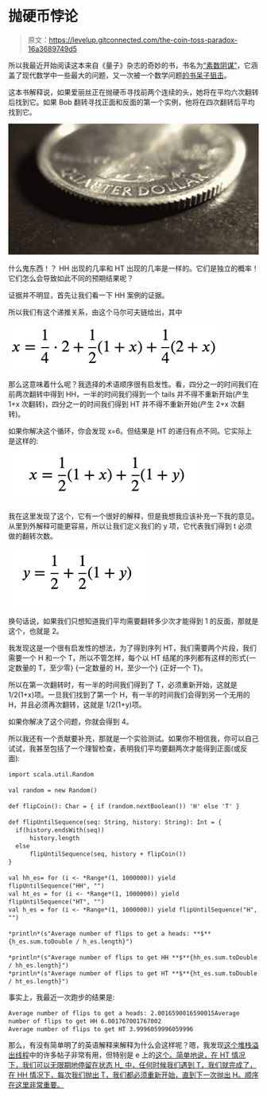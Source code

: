 # 抛硬币悖论

> 原文：<https://levelup.gitconnected.com/the-coin-toss-paradox-16a3689749d5>

所以我最近开始阅读这本来自《量子》杂志的奇妙的书，书名为[“素数阴谋”](https://www.amazon.com/The-Prime-Number-Conspiracy-audiobook/dp/B07SXBR9Y3/ref=sr_1_1?dchild=1&keywords=the+prime+number+conspiracy&qid=1628598851&sr=8-1)，它涵盖了现代数学中一些最大的问题，又一次被一个数学问题[的书呆子狙击](https://xkcd.com/356/)。

这本书解释说，如果爱丽丝正在抛硬币寻找前两个连续的头，她将在平均六次翻转后找到它。如果 Bob 翻转寻找正面和反面的第一个实例，他将在四次翻转后平均找到它。

![](img/4aa97d1565b491b7f7432e94e13436d6.png)

什么鬼东西！？
HH 出现的几率和 HT 出现的几率是一样的。它们是独立的概率！它们怎么会导致如此不同的预期结果呢？

证据并不明显，首先让我们看一下 HH 案例的证据。

所以我们有这个递推关系，由这个马尔可夫链给出，其中

![](img/a6d750fce61f03dd7693526c66a3c42c.png)

那么这意味着什么呢？我选择的术语顺序很有启发性。看，四分之一的时间我们在前两次翻转中得到 HH，一半的时间我们得到一个 tails 并不得不重新开始(产生 1+x 次翻转)，四分之一的时间我们得到 HT 并不得不重新开始(产生 2+x 次翻转)。

如果你解决这个循环，你会发现 x=6。但结果是 HT 的递归有点不同。它实际上是这样的:

![](img/a0ec8ef9a5f508bbff6c9e004fd64bc9.png)

我在这里发现了这个，它有一个很好的解释，但是我想我应该补充一下我的意见。从里到外解释可能更容易，所以让我们定义我们的 y 项，它代表我们得到 t 必须做的翻转次数。

![](img/36ca223122319ec392fe076832bf8b43.png)

换句话说，如果我们只想知道我们平均需要翻转多少次才能得到 1 的反面，那就是这个，也就是 2。

我发现这是一个很有启发性的想法，为了得到序列 HT，我们需要两个片段，我们需要一个 H 和一个 T，所以不管怎样，每个以 HT 结尾的序列都有这样的形式{一定数量的 T，至少零} {一定数量的 H，至少一个} {正好一个 T}。

所以在第一次翻转时，有一半的时间我们得到了 T，必须重新开始，这就是 1/2(1+x)项。一旦我们找到了第一个 H，有一半的时间我们会得到另一个无用的 H，并且必须再次翻转，这就是 1/2(1+y)项。

如果你解决了这个问题，你就会得到 4。

所以我还有一个贡献要补充，那就是一个实验测试。如果你不相信我，你可以自己试试，我甚至包括了一个理智检查，表明我们平均要翻两次才能得到正面(或反面):

```
import scala.util.Random

val random = new Random()

def flipCoin(): Char = { if (random.nextBoolean()) 'H' else 'T' }

def flipUntilSequence(seq: String, history: String): Int = {
  if(history.endsWith(seq))
      history.length
  else
      flipUntilSequence(seq, history + flipCoin())
}

val hh_es= for (i <- *Range*(1, 1000000)) yield flipUntilSequence("HH", "")
val ht_es = for (i <- *Range*(1, 1000000)) yield flipUntilSequence("HT", "")
val h_es = for (i <- *Range*(1, 1000000)) yield flipUntilSequence("H", "")

*println*(s"Average number of flips to get a heads: **$**{h_es.sum.toDouble / h_es.length}")

*println*(s"Average number of flips to get HH **$**{hh_es.sum.toDouble / hh_es.length}")
*println*(s"Average number of flips to get HT **$**{ht_es.sum.toDouble / ht_es.length}")
```

事实上，我最近一次跑步的结果是:

```
Average number of flips to get a heads: 2.0016590016590015Average number of flips to get HH 6.001767001767002
Average number of flips to get HT 3.9996059996059996
```

那么，有没有简单明了的英语解释来解释为什么会这样呢？嗯，我发现[这个堆栈溢出线程](https://math.stackexchange.com/questions/521130/expected-value-of-flips-until-ht-consecutively)中的许多帖子非常有用，但特别是 e 上的[这个。简单地说，在 HT 情况下，我们可以无限期地停留在状态 H_ 中，任何时候我们遇到 T，我们就完成了，在 HH 情况下，每次我们抛出 T，我们都必须重新开始，直到下一次抛出 H。顺序在这里非常重要。](https://math.stackexchange.com/a/947339)